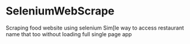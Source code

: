 # SeleniumWebScrape
Scraping food website using selenium
Sim[le way to access restaurant name that too without loading full single page app

